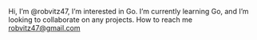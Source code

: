 Hi, I’m @robvitz47,
I’m interested in Go. 
I’m currently learning Go, and
I’m looking to collaborate on any projects.
How to reach me robvitz47@gmail.com

<!---
robvitz47/robvitz47 is a ✨ special ✨ repository because its `README.md` (this file) appears on your GitHub profile.
You can click the Preview link to take a look at your changes.
--->
